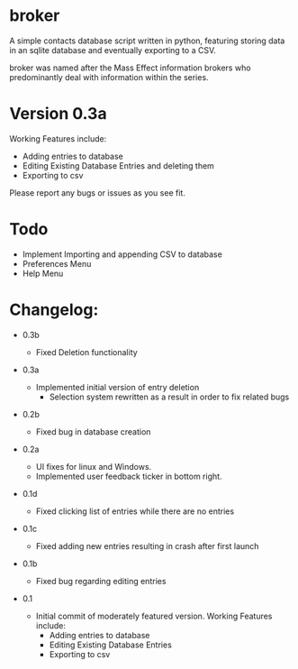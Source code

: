 # broker

A simple contacts database script written in python, featuring storing data in an sqlite database and eventually exporting to a CSV.

broker was named after the Mass Effect information brokers who predominantly deal with information within the series.

# Version 0.3a

Working Features include:
- Adding entries to database
- Editing Existing Database Entries and deleting them
- Exporting to csv

Please report any bugs or issues as you see fit.

# Todo

- Implement Importing and appending CSV to database
- Preferences Menu
- Help Menu

# Changelog:
- 0.3b
  - Fixed Deletion functionality

- 0.3a
  - Implemented initial version of entry deletion
    - Selection system rewritten as a result in order to fix related bugs

- 0.2b
  - Fixed bug in database creation

- 0.2a
  - UI fixes for linux and Windows.
  - Implemented user feedback ticker in bottom right.

- 0.1d
  - Fixed clicking list of entries while there are no entries

- 0.1c
  - Fixed adding new entries resulting in crash after first launch

- 0.1b
  - Fixed bug regarding editing entries

- 0.1
  - Initial commit of moderately featured version. Working Features include:
    - Adding entries to database
    - Editing Existing Database Entries
    - Exporting to csv
